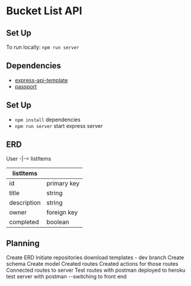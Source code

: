 # Bucket List API

## Set Up
To run locally: `npm run server`

## Dependencies

- [express-api-template](https://git.generalassemb.ly/ga-wdi-boston/express-api-template/)
- [passport](https://www.npmjs.com/package/passport)
<!-- - [dotenv](https://github.com/motdotla/dotenv)
- [aws-sdk](https://www.npmjs.com/package/aws-sdk)
- [uuid](https://www.npmjs.com/package/uuid)
- [mime-type](https://www.npmjs.com/package/mime-types)
- [multer](https://github.com/expressjs/multer) -->

## Set Up

- `npm install` dependencies
- `npm run server` start express server

<!-- ### `.env` Setup

```
AWS_ACCESS_KEY_ID=???
AWS_SECRET_ACCESS_KEY=???
``` -->

## ERD

User -|-< listItems

| listItems   |             |
| ----------- | ----------- |
| id          | primary key |
| title       | string      |
| description | string      |
| owner       | foreign key |
| completed   | boolean     |

## Planning

Create ERD
Initiate repositories
download templates - dev branch
Create schema
Create model
Created routes
Created actions for those routes
Connected routes to server
Test routes with postman
deployed to heroku
test server with postman
--switching to front end
